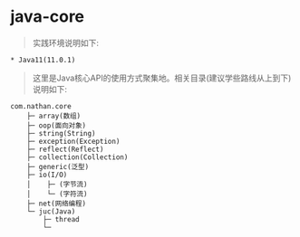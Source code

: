 # java-core

> 实践环境说明如下:

```
* Java11(11.0.1)
```

> 这里是Java核心API的使用方式聚集地。相关目录(建议学些路线从上到下)说明如下:

```
com.nathan.core
    ├─ array(数组)
    ├─ oop(面向对象)
    ├─ string(String)
    ├─ exception(Exception)
    ├─ reflect(Reflect)
    ├─ collection(Collection)
    ├─ generic(泛型)
    ├─ io(I/O)
    │    ├─ (字节流)
    │    └─ (字符流)
    ├─ net(网络编程)
    └─ juc(Java)
        ├─ thread
        └─ 
```
